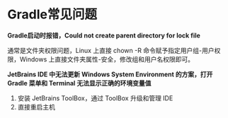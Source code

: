 # Gradle常见问题


**Gradle启动时报错，Could not create parent directory for lock file**

通常是文件夹权限问题，Linux 上直接 chown -R 命令赋予指定用户组-用户权限，Windows 上直接文件夹属性-安全，修改组和用户名权限即可。


**JetBrains IDE 中无法更新 Windows System Environment 的方案，打开 Gradle 菜单和 Terminal 无法显示正确的环境变量值**

1. 安装 JetBrains ToolBox，通过 ToolBox 升级和管理 IDE
2. 直接重启主机